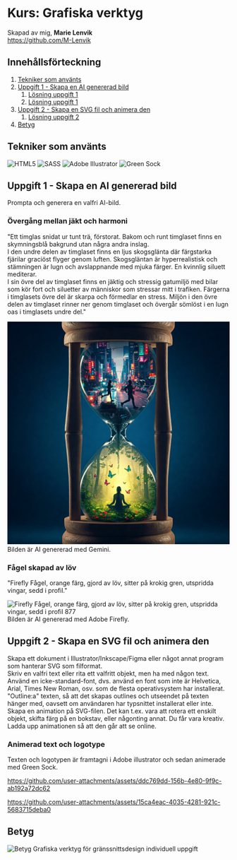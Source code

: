 # Kurs: Grafiska verktyg
Skapad av mig, **Marie Lenvik** <br>
https://github.com/M-Lenvik

## Innehållsförteckning
1. [Tekniker som använts](#tekniker-som-använts)
2. [Uppgift 1 - Skapa en AI genererad bild](Uppgift-1---Skapa-en-AI-genererad-bild)
   1. [Lösning uppgift 1](Övergång-mellan-jäkt-och-harmoni)
   2. [Lösning uppgift 1](Fågel-skapad-av-löv)
3. [Uppgift 2 - Skapa en SVG fil och animera den](Uppgift-2---Skapa-en-SVG-fil-och-animera-den)
    1. [Lösning uppgift 2](Animerad-text-och-logotype)
4. [Betyg](Betyg)


## Tekniker som använts
![HTML5](https://img.shields.io/badge/html5-%23E34F26.svg?style=for-the-badge&logo=html5&logoColor=white)
![SASS](https://img.shields.io/badge/SASS-hotpink.svg?style=for-the-badge&logo=SASS&logoColor=white)
![Adobe Illustrator](https://img.shields.io/badge/adobe%20illustrator-%23FF9A00.svg?style=for-the-badge&logo=adobe%20illustrator&logoColor=white)
![Green Sock](https://img.shields.io/badge/green%20sock-88CE02?style=for-the-badge&logo=greensock&logoColor=white)


## Uppgift 1 - Skapa en AI genererad bild
Prompta och generera en valfri AI-bild.

### Övergång mellan jäkt och harmoni
"Ett timglas snidat ur tunt trä, förstorat. Bakom och runt timglaset finns en skymningsblå bakgrund utan några andra inslag.<br>
I den undre delen av timglaset finns en ljus skogsglänta där färgstarka fjärilar graciöst flyger genom luften. Skogsgläntan är hyperrealistisk och stämningen är lugn och avslappnande med mjuka färger. En kvinnlig siluett mediterar.<br>
I sin övre del av timglaset finns en jäktig och stressig gatumiljö med bilar som kör fort och siluetter av människor som stressar mitt i trafiken. Färgerna i timglasets övre del är skarpa och förmedlar en stress. Miljön i den övre delen av timglaset rinner ner genom timglaset och övergår sömlöst i en lugn oas i timglasets undre del."

![alt text](Gemini_Generated_Image_hj745dhj745dhj74.jpg)
Bilden är AI genererad med Gemini.

### Fågel skapad av löv
"Firefly Fågel, orange färg, gjord av löv, sitter på krokig gren, utspridda vingar, sedd i profil."

![Firefly Fågel, orange färg, gjord av löv, sitter på krokig gren, utspridda vingar, sedd i profil 877](https://github.com/user-attachments/assets/70e52ca4-0046-4313-ae1c-06c9ffad584b) <br>
Bilden är AI genererad med Adobe Firefly.


## Uppgift 2 - Skapa en SVG fil och animera den
Skapa ett dokument i Illustrator/Inkscape/Figma eller något annat program som hanterar SVG som filformat.<br>
Skriv en valfri text eller rita ett valfritt objekt, men ha med någon text. Använd en icke-standard-font, dvs. använd en font som inte är Helvetica, Arial, Times New Roman, osv. som de flesta operativsystem har installerat.<br>
"Outline:a" texten, så att det skapas outlines och utseendet på texten hänger med, oavsett om användaren har typsnittet installerat eller inte.<br>
Skapa en animation på SVG-filen. Det kan t.ex. vara att rotera ett enskilt objekt, skifta färg på en bokstav, eller någonting annat. Du får vara kreativ.<br>
Ladda upp animationen så att den går att se online.

### Animerad text och logotype
Texten och logotypen är framtagni i Adobe illustrator och sedan animerade med Green Sock.

https://github.com/user-attachments/assets/ddc769dd-156b-4e80-9f9c-ab192a72dc62

https://github.com/user-attachments/assets/15ca4eac-4035-4281-921c-5683715deba0

## Betyg
![Betyg Grafiska verktyg för gränssnittsdesign individuell uppgift](https://github.com/user-attachments/assets/c64c56da-95e2-4d23-b7c5-d270a1e34dac)
